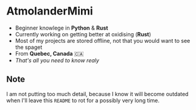 # AtmolanderMimi
* Beginner knowlege in **Python** & **Rust**
* Currently working on getting better at oxidising (**Rust**)
* Most of my projects are stored offline, not that you would want to see the spaget
* From **Quebec, Canada**  🇨🇦
* *That's all you need to know realy*

## Note
I am not putting too much detail, because I know it will become outdated when I'll leave this `README` to rot for a possibly very long time.

